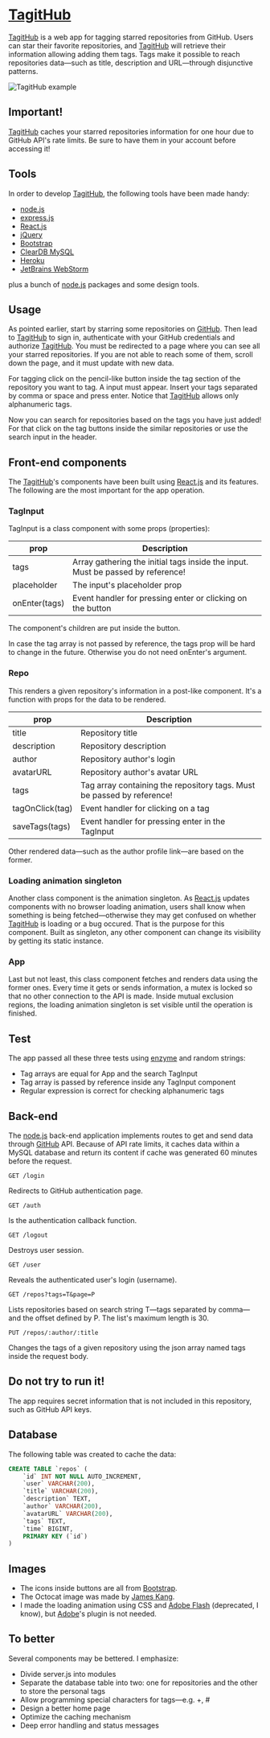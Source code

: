 # [TagitHub]

[TagitHub] is a web app for tagging starred repositories from GitHub. Users can star their favorite repositories, and [TagitHub] will retrieve their information allowing adding them tags. Tags make it possible to reach repositories data—such as title, description and URL—through disjunctive patterns.

![TagitHub example](https://github.com/fil1pe/TagitHub/blob/master/screen.gif)

## Important!

[TagitHub] caches your starred repositories information for one hour due to GitHub API's rate limits. Be sure to have them in your account before accessing it!

## Tools

In order to develop [TagitHub], the following tools have been made handy:

* [node.js]
* [express.js]
* [React.js]
* [jQuery]
* [Bootstrap]
* [ClearDB MySQL]
* [Heroku]
* [JetBrains WebStorm]

plus a bunch of [node.js] packages and some design tools.

## Usage

As pointed earlier, start by starring some repositories on [GitHub]. Then lead to [TagitHub] to sign in, authenticate with your GitHub credentials and authorize [TagitHub]. You must be redirected to a page where you can see all your starred repositories. If you are not able to reach some of them, scroll down the page, and it must update with new data.

For tagging click on the pencil-like button inside the tag section of the repository you want to tag. A input must appear. Insert your tags separated by comma or space and press enter. Notice that [TagitHub] allows only alphanumeric tags.

Now you can search for repositories based on the tags you have just added! For that click on the tag buttons inside the similar repositories or use the search input in the header.

## Front-end components

The [TagitHub]'s components have been built using [React.js] and its features. The following are the most important for the app operation.

### TagInput

TagInput is a class component with some props (properties):

| prop | Description |
| ---- | ----------- |
| tags | Array gathering the initial tags inside the input. Must be passed by reference! |
| placeholder | The input's placeholder prop |
| onEnter(tags) | Event handler for pressing enter or clicking on the button |

The component's children are put inside the button.

In case the tag array is not passed by reference, the tags prop will be hard to change in the future. Otherwise you do not need onEnter's argument.

### Repo

This renders a given repository's information in a post-like component. It's a function with props for the data to be rendered.

| prop | Description |
| ---- | ----------- |
| title | Repository title |
| description | Repository description |
| author | Repository author's login |
| avatarURL | Repository author's avatar URL |
| tags | Tag array containing the repository tags. Must be passed by reference! |
| tagOnClick(tag) | Event handler for clicking on a tag |
| saveTags(tags) | Event handler for pressing enter in the TagInput |

Other rendered data—such as the author profile link—are based on the former.

### Loading animation singleton

Another class component is the animation singleton. As [React.js] updates components with no browser loading animation, users shall know when something is being fetched—otherwise they may get confused on whether [TagitHub] is loading or a bug occured. That is the purpose for this component. Built as singleton, any other component can change its visibility by getting its static instance.

### App

Last but not least, this class component fetches and renders data using the former ones. Every time it gets or sends information, a mutex is locked so that no other connection to the API is made. Inside mutual exclusion regions, the loading animation singleton is set visible until the operation is finished.

## Test

The app passed all these three tests using [enzyme] and random strings:

* Tag arrays are equal for App and the search TagInput
* Tag array is passed by reference inside any TagInput component
* Regular expression is correct for checking alphanumeric tags

## Back-end

The [node.js] back-end application implements routes to get and send data through [GitHub] API. Because of API rate limits, it caches data within a MySQL database and return its content if cache was generated 60 minutes before the request.

~~~
GET /login
~~~

Redirects to GitHub authentication page.

~~~
GET /auth
~~~

Is the authentication callback function.

~~~
GET /logout
~~~

Destroys user session.

~~~
GET /user
~~~

Reveals the authenticated user's login (username).

~~~
GET /repos?tags=T&page=P
~~~

Lists repositories based on search string T—tags separated by comma—and the offset defined by P. The list's maximum length is 30.

~~~
PUT /repos/:author/:title
~~~

Changes the tags of a given repository using the json array named tags inside the request body.

## Do not try to run it!

The app requires secret information that is not included in this repository, such as GitHub API keys.

## Database

The following table was created to cache the data:

~~~~sql
CREATE TABLE `repos` (
    `id` INT NOT NULL AUTO_INCREMENT,
    `user` VARCHAR(200),
    `title` VARCHAR(200),
    `description` TEXT,
    `author` VARCHAR(200),
    `avatarURL` VARCHAR(200),
    `tags` TEXT,
    `time` BIGINT,
    PRIMARY KEY (`id`)
)
~~~~

## Images

- The icons inside buttons are all from [Bootstrap].
- The Octocat image was made by [James Kang].
- I made the loading animation using CSS and [Adobe Flash] (deprecated, I know), but [Adobe]'s plugin is not needed.

## To better

Several components may be bettered. I emphasize:

* Divide server.js into modules
* Separate the database table into two: one for repositories and the other to store the personal tags 
* Allow programming special characters for tags—e.g. +, #
* Design a better home page
* Optimize the caching mechanism
* Deep error handling and status messages

[GitHub]: <https://github.com>
[TagitHub]: <https://tagithub.herokuapp.com>
[node.js]: <https://nodejs.org>
[express.js]: <https://expressjs.com>
[React.js]: <https://reactjs.org>
[jQuery]: <https://jquery.com>
[ClearDB MySQL]: <https://devcenter.heroku.com/articles/cleardb>
[Heroku]: <https://heroku.com>
[Bootstrap]: <https://getbootstrap.com>
[JetBrains WebStorm]: <https://www.jetbrains.com/webstorm>
[Adobe Flash]: <https://www.adobe.com/products/animate.html>
[enzyme]: <https://www.npmjs.com/package/enzyme>

[James Kang]: <https://github.com/jeejkang>
[Adobe]: <https://www.adobe.com>
